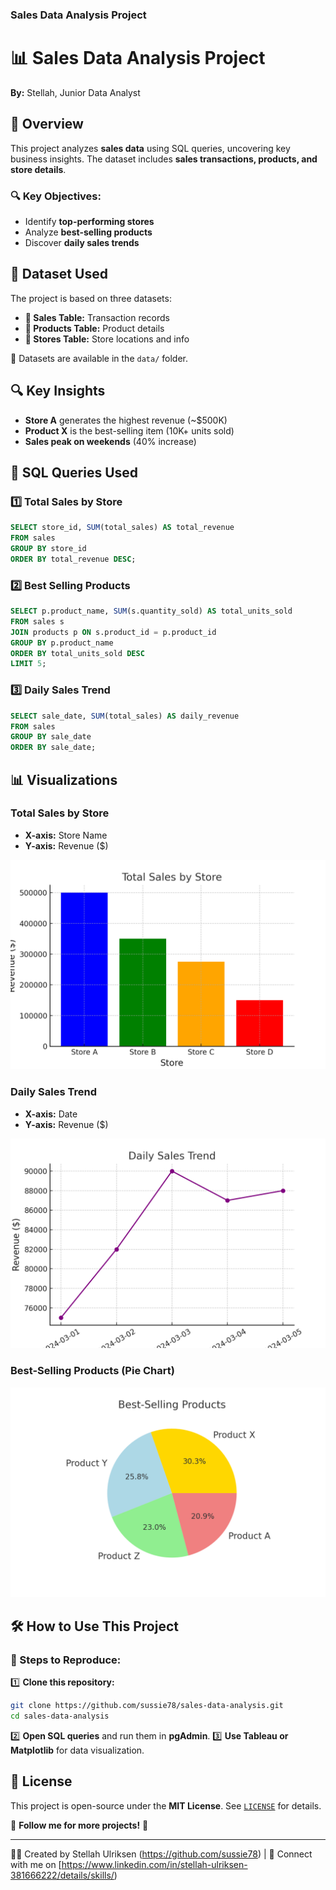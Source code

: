 ### Sales Data Analysis Project

# 📊 Sales Data Analysis Project

**By:** Stellah, Junior Data Analyst  

## 📖 Overview
This project analyzes **sales data** using SQL queries, uncovering key business insights. The dataset includes **sales transactions, products, and store details**.  

### 🔍 Key Objectives:
- Identify **top-performing stores**
- Analyze **best-selling products**
- Discover **daily sales trends**

## 📂 Dataset Used
The project is based on three datasets:
- **📌 Sales Table:** Transaction records
- **📌 Products Table:** Product details
- **📌 Stores Table:** Store locations and info

📁 Datasets are available in the `data/` folder.

## 🔍 Key Insights
- **Store A** generates the highest revenue (~$500K)
- **Product X** is the best-selling item (10K+ units sold)
- **Sales peak on weekends** (40% increase)

## 📝 SQL Queries Used
### 1️⃣ Total Sales by Store
```sql
SELECT store_id, SUM(total_sales) AS total_revenue
FROM sales
GROUP BY store_id
ORDER BY total_revenue DESC;
```

### 2️⃣ Best Selling Products
```sql
SELECT p.product_name, SUM(s.quantity_sold) AS total_units_sold
FROM sales s
JOIN products p ON s.product_id = p.product_id
GROUP BY p.product_name
ORDER BY total_units_sold DESC
LIMIT 5;
```

### 3️⃣ Daily Sales Trend
```sql
SELECT sale_date, SUM(total_sales) AS daily_revenue
FROM sales
GROUP BY sale_date
ORDER BY sale_date;
```

## 📊 Visualizations
### Total Sales by Store
- **X-axis:** Store Name
- **Y-axis:** Revenue ($)

![Total Sales by Store](visualizations/total_sales_by_store.png)

### Daily Sales Trend
- **X-axis:** Date
- **Y-axis:** Revenue ($)

![Daily Sales Trend](visualizations/daily_sales_trend.png)

### Best-Selling Products (Pie Chart)
![Best-Selling Products](visualizations/best_selling_products.png)

## 🛠️ How to Use This Project
### 📌 Steps to Reproduce:
1️⃣ **Clone this repository:**
```bash
git clone https://github.com/sussie78/sales-data-analysis.git
cd sales-data-analysis
```
2️⃣ **Open SQL queries** and run them in **pgAdmin**.
3️⃣ **Use Tableau or Matplotlib** for data visualization.

## 📜 License
This project is open-source under the **MIT License**. See [`LICENSE`](LICENSE) for details.

📢 **Follow me for more projects!** 🚀
























 
---
👨‍💻 Created by Stellah Ulriksen (https://github.com/sussie78) | 🚀 Connect with me on [https://www.linkedin.com/in/stellah-ulriksen-381666222/details/skills/)

